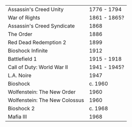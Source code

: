 |||
|---|---|
Assassin's Creed Unity | 1776 - 1794 
War of Rights | 1861 - 1865?
Assassin's Creed Syndicate | 1868 
The Order | 1886 
Red Dead Redemption 2 | 1899
Bioshock Infinite | 1912
Battlefield 1 | 1915 - 1918 
Call of Duty: World War II | 1941 - 1945?
L.A. Noire | 1947
Bioshock | c. 1960
Wolfenstein: The New Order | 1960
Wolfenstein: The New Colossus | 1960
Bioshock 2 | c. 1968
Mafia III | 1968 

